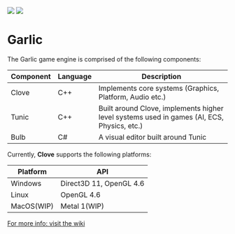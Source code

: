 ![](https://github.com/AGarlicMonkey/Garlic/workflows/Build-Windows-Release/badge.svg) ![](https://github.com/AGarlicMonkey/Garlic/workflows/Build-MacOS-Release/badge.svg)

# Garlic
The Garlic game engine is comprised of the following components:

|Component|Language|Description|
|-|-|-|
|Clove|C++|Implements core systems (Graphics, Platform, Audio etc.)|
|Tunic|C++|Built around Clove, implements higher level systems used in games (AI, ECS, Physics, etc.)|
|Bulb|C#|A visual editor built around Tunic|

Currently, **Clove** supports the following platforms:

|**Platform**|**API**|
|-|-|
|Windows|Direct3D 11, OpenGL 4.6|
|Linux|OpenGL 4.6|
|MacOS(WIP)|Metal 1(WIP)|

[For more info: visit the wiki](https://github.com/AGarlicMonkey/Clove/wiki)
